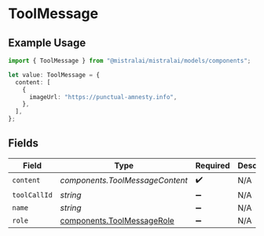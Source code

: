 # ToolMessage

## Example Usage

```typescript
import { ToolMessage } from "@mistralai/mistralai/models/components";

let value: ToolMessage = {
  content: [
    {
      imageUrl: "https://punctual-amnesty.info",
    },
  ],
};
```

## Fields

| Field                                                                    | Type                                                                     | Required                                                                 | Description                                                              |
| ------------------------------------------------------------------------ | ------------------------------------------------------------------------ | ------------------------------------------------------------------------ | ------------------------------------------------------------------------ |
| `content`                                                                | *components.ToolMessageContent*                                          | :heavy_check_mark:                                                       | N/A                                                                      |
| `toolCallId`                                                             | *string*                                                                 | :heavy_minus_sign:                                                       | N/A                                                                      |
| `name`                                                                   | *string*                                                                 | :heavy_minus_sign:                                                       | N/A                                                                      |
| `role`                                                                   | [components.ToolMessageRole](../../models/components/toolmessagerole.md) | :heavy_minus_sign:                                                       | N/A                                                                      |